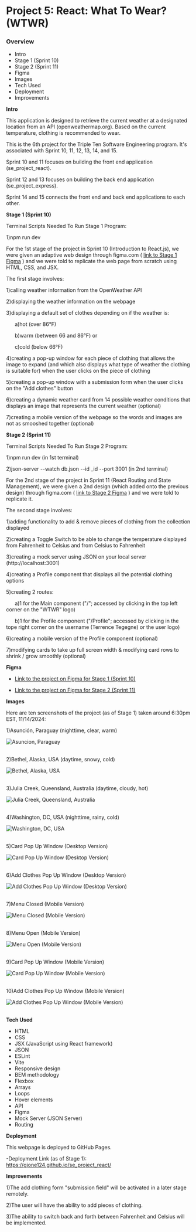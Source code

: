 # Project 5: React: What To Wear? (WTWR)

### Overview

- Intro
- Stage 1 (Sprint 10)
- Stage 2 (Sprint 11)
- Figma
- Images
- Tech Used
- Deployment
- Improvements

**Intro**

This application is designed to retrieve the current weather at a designated location from an API (openweathermap.org). Based on the current temperature, clothing is recommended to wear.

This is the 6th project for the Triple Ten Software Engineering program. It's associated with Sprint 10, 11, 12, 13, 14, and 15.

Sprint 10 and 11 focuses on building the front end application (se_project_react).

Sprint 12 and 13 focuses on building the back end application (se_project_express).

Sprint 14 and 15 connects the front end and back end applications to each other.

**Stage 1 (Sprint 10)**

Terminal Scripts Needed To Run Stage 1 Program:

1)npm run dev

For the 1st stage of the project in Sprint 10 (Introduction to React.js), we were given an adaptive web design through figma.com ( [link to Stage 1 Figma](https://www.figma.com/file/F03bTb81Pw8IDPj5Y9rc5i/Sprint-10-%7C-WTWR) ) and we were told to replicate the web page from scratch using HTML, CSS, and JSX.

The first stage involves:

1)calling weather information from the OpenWeather API

2)displaying the weather information on the webpage

3)displaying a default set of clothes depending on if the weather is:

&nbsp;&nbsp;&nbsp;&nbsp;&nbsp;&nbsp;a)hot (over 86&deg;F)

&nbsp;&nbsp;&nbsp;&nbsp;&nbsp;&nbsp;b)warm (between 66 and 86&deg;F) or

&nbsp;&nbsp;&nbsp;&nbsp;&nbsp;&nbsp;c)cold (below 66&deg;F)

4)creating a pop-up window for each piece of clothing that allows the image to expand (and which also displays what type of weather the clothing is suitable for) when the user clicks on the piece of clothing

5)creating a pop-up window with a submission form when the user clicks on the "Add clothes" button

6)creating a dynamic weather card from 14 possible weather conditions that displays an image that represents the current weather (optional)

7)creating a mobile version of the webpage so the words and images are not as smooshed together (optional)

**Stage 2 (Sprint 11)**

Terminal Scripts Needed To Run Stage 2 Program:

1)npm run dev (in 1st terminal)

2)json-server --watch db.json --id \_id --port 3001 (in 2nd terminal)

For the 2nd stage of the project in Sprint 11 (React Routing and State Management), we were given a 2nd design (which added onto the previous design) through figma.com ( [link to Stage 2 Figma](https://www.figma.com/design/dQLJwEKasIdspciJAJrCaf/Sprint-11_-WTWR) ) and we were told to replicate it.

The second stage involves:

1)adding functionality to add & remove pieces of clothing from the collection displayed

2)creating a Toggle Switch to be able to change the temperature displayed from Fahrenheit to Celsius and from Celsius to Fahrenheit

3)creating a mock server using JSON on your local server (http://localhost:3001)

4)creating a Profile component that displays all the potential clothing options

5)creating 2 routes:

&nbsp;&nbsp;&nbsp;&nbsp;&nbsp;&nbsp;a)1 for the Main component ("/"; accessed by clicking in the top left corner on the "WTWR" logo)

&nbsp;&nbsp;&nbsp;&nbsp;&nbsp;&nbsp;b)1 for the Profile component ("/Profile"; accessed by clicking in the tope right corner on the username (Terrence Tegegne) or the user logo)

6)creating a mobile version of the Profile component (optional)

7)modifying cards to take up full screen width & modifying card rows to shrink / grow smoothly (optional)

**Figma**

- [Link to the project on Figma for Stage 1 (Sprint 10)](https://www.figma.com/file/F03bTb81Pw8IDPj5Y9rc5i/Sprint-10-%7C-WTWR)

- [Link to the project on Figma for Stage 2 (Sprint 11)](https://www.figma.com/design/dQLJwEKasIdspciJAJrCaf/Sprint-11_-WTWR)

**Images**

Here are ten screenshots of the project (as of Stage 1) taken around 6:30pm EST, 11/14/2024:

1)Asunción, Paraguay (nighttime, clear, warm)

<div display="flex"><img align="center" alt="Asuncion, Paraguay" src="./src/assets/screenshots/Stage1/Asuncion, Paraguay.png" /></div><br>

2)Bethel, Alaska, USA (daytime, snowy, cold)

<div display="flex"><img align="center" alt="Bethel, Alaska, USA" src="./src/assets/screenshots/Stage1/Bethel, Alaska, USA.png" /></div><br>

3)Julia Creek, Queensland, Australia (daytime, cloudy, hot)

<div display="flex"><img align="center" alt="Julia Creek, Queensland, Australia" src="./src/assets/screenshots/Stage1/Julia Creek, Queensland, Australia.png" /></div><br>

4)Washington, DC, USA (nighttime, rainy, cold)

<div display="flex"><img align="center" alt="Washington, DC, USA" src="./src/assets/screenshots/Stage1/Washington, DC, USA.png" /></div><br>

5)Card Pop Up Window (Desktop Version)

<div display="flex"><img align="center" alt="Card Pop Up Window (Desktop Version)" src="./src/assets/screenshots/Stage1/Card Pop Up Window (Desktop Version).png" /></div><br>

6)Add Clothes Pop Up Window (Desktop Version)

<div display="flex"><img align="center" alt="Add Clothes Pop Up Window (Desktop Version)" src="./src/assets/screenshots/Stage1/Add Clothes Pop Up Window (Desktop Version).png" /></div><br>

7)Menu Closed (Mobile Version)

<div display="flex"><img align="center" alt="Menu Closed (Mobile Version)" src="./src/assets/screenshots/Stage1/Menu Closed (Mobile Version).png" /></div><br>

8)Menu Open (Mobile Version)

<div display="flex"><img align="center" alt="Menu Open (Mobile Version)" src="./src/assets/screenshots/Stage1/Menu Open (Mobile Version).png" /></div><br>

9)Card Pop Up Window (Mobile Version)

<div display="flex"><img align="center" alt="Card Pop Up Window (Mobile Version)" src="./src/assets/screenshots/Stage1/Card Pop Up Window (Mobile Version).png" /></div><br>

10)Add Clothes Pop Up Window (Mobile Version)

<div display="flex"><img align="center" alt="Add Clothes Pop Up Window (Mobile Version)" src="./src/assets/screenshots/Stage1/Add Clothes Pop Up Window (Mobile Version).png" /></div><br>

**Tech Used**

- HTML
- CSS
- JSX (JavaScript using React framework)
- JSON
- ESLint
- Vite
- Responsive design
- BEM methodology
- Flexbox
- Arrays
- Loops
- Hover elements
- API
- Figma
- Mock Server (JSON Server)
- Routing

**Deployment**

This webpage is deployed to GitHub Pages.

-Deployment Link (as of Stage 1): https://gjone124.github.io/se_project_react/

**Improvements**

1)The add clothing form "submission field" will be activated in a later stage remotely.

2)The user will have the ability to add pieces of clothing.

3)The ability to switch back and forth between Fahrenheit and Celsius will be implemented.
